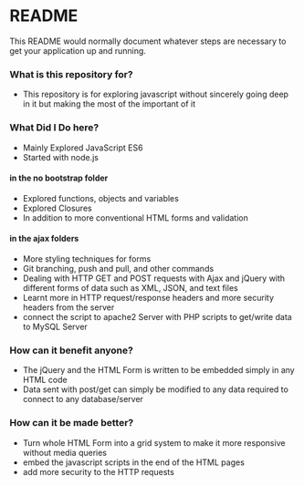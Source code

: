 # README #

This README would normally document whatever steps are necessary to get your application up and running.

### What is this repository for? ###

* This repository is for exploring javascript without sincerely going deep in it but making the most of the important of it

### What Did I Do here? ###
* Mainly Explored JavaScript ES6
* Started with node.js
#### in the no bootstrap folder ####
* Explored functions, objects and variables
* Explored Closures
* In addition to more conventional HTML forms and validation

#### in the ajax folders ####
* More styling techniques for forms
* Git branching, push and pull, and other commands
* Dealing with HTTP GET and POST requests with Ajax and jQuery with different forms of data such as XML, JSON, and text files
* Learnt more in HTTP request/response headers and more security headers from the server
* connect the script to apache2 Server with PHP scripts to get/write data to MySQL Server

### How can it benefit anyone? ###
* The jQuery and the HTML Form is written to be embedded simply in any HTML code
* Data sent with post/get can simply be modified to any data required to connect to any database/server

### How can it be made better? ###
* Turn whole HTML Form into a grid system to make it more responsive without media queries
* embed the javascript scripts in the end of the HTML pages
* add more security to the HTTP requests
